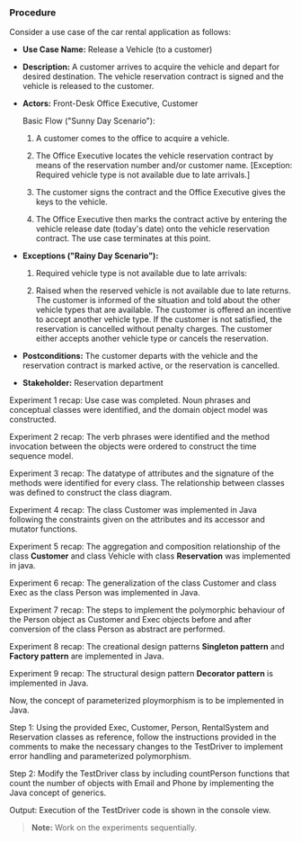 ### Procedure

Consider a use case of the car rental application as follows:

-  **Use Case Name:** Release a Vehicle (to a customer)

- **Description:** A customer arrives to acquire the vehicle and depart for desired destination. The vehicle reservation contract is signed and the vehicle is released to the customer.

- **Actors:** Front-Desk Office Executive, Customer

  Basic Flow ("Sunny Day Scenario"):

    1. A customer comes to the office to acquire a vehicle.

    2. The Office Executive locates the vehicle reservation contract by means of the reservation number and/or customer name. [Exception: Required vehicle type is not available due to late arrivals.]

    3. The customer signs the contract and the Office Executive gives the keys to the vehicle.

    4. The Office Executive then marks the contract active by entering the vehicle release date (today's date) onto the vehicle reservation contract. The use case terminates at this point.

-  **Exceptions ("Rainy Day Scenario"):**

    1. Required vehicle type is not available due to late arrivals:

    2. Raised when the reserved vehicle is not available due to late returns. The customer is informed of the situation and told about the other vehicle types that are available. The customer is offered an incentive to accept another vehicle type. If the customer is not satisfied, the reservation is cancelled without penalty charges. The customer either accepts another vehicle type or cancels the reservation.

- **Postconditions:** The customer departs with the vehicle and the reservation contract is marked active, or the reservation is cancelled.

-  **Stakeholder:** Reservation department

Experiment 1 recap: Use case was completed. Noun phrases and conceptual classes were identified, and the domain object model was constructed.

Experiment 2 recap: The verb phrases were identified and the method invocation between the objects were ordered to construct the time sequence model.

Experiment 3 recap: The datatype of attributes and the signature of the methods were identified for every class. The relationship between classes was defined to construct the class diagram.

Experiment 4 recap: The class Customer was implemented in Java following the constraints given on the attributes and its accessor and mutator functions.

Experiment 5 recap: The aggregation and composition relationship of the class **Customer** and class Vehicle with class **Reservation** was implemented in java.

Experiment 6 recap: The generalization of the class Customer and class Exec as the class Person was implemented in Java.

Experiment 7 recap: The steps to implement the polymorphic behaviour of the Person object as Customer and Exec objects before and after conversion of the class Person as abstract are performed.

Experiment 8 recap: The creational design patterns **Singleton pattern** and **Factory pattern** are implemented in Java. 

Experiment 9 recap: The structural design pattern **Decorator pattern** is implemented in Java.

Now, the concept of parameterized ploymorphism is to be implemented in Java.

Step 1: Using the provided Exec, Customer, Person, RentalSystem and Reservation classes as reference, follow the instructions provided in the comments to make the necessary changes to the TestDriver to implement error handling and parameterized polymorphism.

Step 2: Modify the TestDriver class by including countPerson functions that count the number of objects with Email and Phone by implementing the Java concept of generics.

Output: Execution of the TestDriver code is shown in the console view.

> **Note:** Work on the experiments sequentially.
